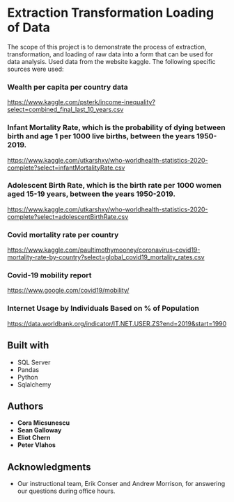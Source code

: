 # Extraction Transformation Loading of Data

The scope of this project is to demonstrate the process of extraction, transformation, and loading of raw data into a form that can be used for data analysis. Used data from the website kaggle. The following specific sources were used:

### Wealth per capita per country data

<https://www.kaggle.com/psterk/income-inequality?select=combined_final_last_10_years.csv>

### Infant Mortality Rate, which is the probability of dying between birth and age 1 per 1000 live births, between the years 1950-2019.

<https://www.kaggle.com/utkarshxy/who-worldhealth-statistics-2020-complete?select=infantMortalityRate.csv>

### Adolescent Birth Rate, which is the birth rate per 1000 women aged 15-19 years, between the years 1950-2019.

<https://www.kaggle.com/utkarshxy/who-worldhealth-statistics-2020-complete?select=adolescentBirthRate.csv>

### Covid mortality rate per country

<https://www.kaggle.com/paultimothymooney/coronavirus-covid19-mortality-rate-by-country?select=global_covid19_mortality_rates.csv>

### Covid-19 mobility report

<https://www.google.com/covid19/mobility/>

### Internet Usage by Individuals Based on % of Population

<https://data.worldbank.org/indicator/IT.NET.USER.ZS?end=2019&start=1990>

## Built with

* SQL Server
* Pandas
* Python
* Sqlalchemy

## Authors

* **Cora Micsunescu**
* **Sean Galloway**
* **Eliot Chern**
* **Peter Vlahos**

## Acknowledgments

* Our instructional team, Erik Conser and Andrew Morrison, for answering our questions during office hours.
